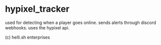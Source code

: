 # hypixel_tracker

used for detecting when a player goes online. sends alerts through discord webhooks. uses the hypixel api.

(c) helli.sh enterprises
